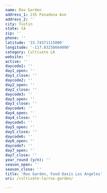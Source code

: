 ```yaml
---
name: Rox Garden
address_1: 235 Pasadena Ave
address_2: ''
city: Tustin
state: CA
zip: ''
phone: ''
latitude: '33.74371115000'
longitude: '-117.83258664000'
category: Cultivate LA
website: ''
active: ''
daycode1: ''
day1_open: ''
day1_close: ''
daycode2: ''
day2_open: ''
day2_close: ''
daycode3: ''
day3_open: ''
day3_close: ''
daycode4: ''
day4_open: ''
day4_close: ''
daycode5: ''
day5_open: ''
day5_close: ''
daycode6: ''
day6_open: ''
daycode7: ''
day7_open: ''
day7_close: ''
year_round (y/n): ''
season_open: ''
season_close: ''
title: 'Rox Garden, Food Oasis Los Angeles'
uri: /cultivate-la/rox-garden/

---
```

